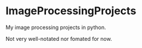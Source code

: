 # ImageProcessingProjects
My image processing projects in python.

Not very well-notated nor fomated for now.
